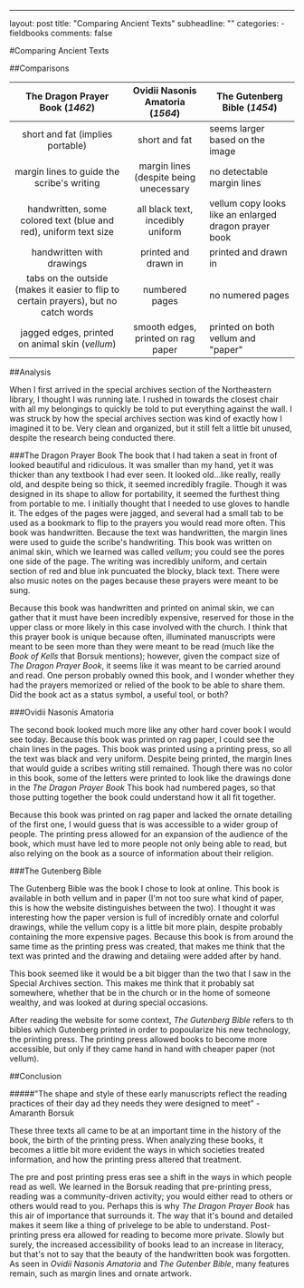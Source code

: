 
---
layout: post
title: "Comparing Ancient Texts"
subheadline: ""
categories:
    - fieldbooks
comments: false






#Comparing Ancient Texts

##Comparisons

|   The Dragon Prayer Book (_1462_)	|Ovidii Nasonis Amatoria (_1564_)    	|   The Gutenberg Bible (_1454_)	|
|:-:	|:-:	|---	|
|   short and fat (implies portable)	| short and fat 	| seems larger based on the image| 
|  margin lines to guide the scribe's writing|margin lines (despite being unecessary| no detectable margin lines
| handwritten, some colored text (blue and red), uniform text size | all black text, incedibly uniform| vellum copy looks like an enlarged dragon prayer book
  	handwritten with drawings|   printed and drawn in|  printed and drawn in 	|
|   tabs on the outside (makes it easier to flip to  certain prayers), but no catch words	| numbered pages  	|   no numered pages	|
|   	jagged edges, printed on animal skin (_vellum_)| smooth edges, printed on rag paper  	|  printed on both vellum and "paper" 	|

##Analysis

When I first arrived in the special archives section of the Northeastern library, I thought I was running late. I rushed in towards the closest chair with all my belongings to quickly be told to put everything against the wall. I was struck by how the special archives section was kind of exactly how I imagined it to be. Very clean and organized, but it still felt a little bit unused, despite the research being conducted there. 

###The Dragon Prayer Book
The book that I had taken a seat in front of looked beautiful and ridiculous. It was smaller than my hand, yet it was thicker than any textbook I had ever seen. It looked old...like really, really old, and despite being so thick, it seemed incredibly fragile. Though it was designed in its shape to allow for portability, it seemed the furthest thing from portable to me. I initially thought that I needed to use gloves to handle it. The edges of the pages were jagged, and several had a small tab to be used as a bookmark to flip to the prayers you would read more often. This book was handwritten. Because the text was handwritten, the margin lines were used to guide the scribe's handwriting. This book was written on animal skin, which we learned was called _vellum_; you could see the pores one side of the page. The writing was incredibly uniform, and certain section of red and blue ink puncuated the blocky, black text. There were also music notes on the pages because these prayers were meant to be sung.

Because this book was handwritten and printed on animal skin, we can gather that it must have been incredibly expensive, reserved for those in the upper class or more likely in this case involved with the church. I think that this prayer book is unique because often, illuminated manuscripts were meant to be seen more than they were meant to be read (much like the _Book of Kells_ that Borsuk mentions); however, given the compact size of _The Dragon Prayer Book_, it seems like it was meant to be carried around and read. One person probably owned this book, and I wonder whether they had the prayers memorized or relied of the book to be able to share them. Did the book act as a status symbol, a useful tool, or both?

###Ovidii Nasonis Amatoria

The second book looked much more like any other hard cover book I would see today. Because this book was printed on rag paper, I could see the chain lines in the pages. This book was printed using a printing press, so all the text was black and very uniform. Despite being printed, the margin lines that would guide a scribes writing still remained. Though there was no color in this book, some of the letters were printed to look like the drawings done in the _The Dragon Prayer Book_ This book had numbered pages, so that those putting together the book could understand how it all fit together. 

Because this book was printed on rag paper and lacked the ornate detailing of the first one, I would guess that is was accessible to a wider group of people. The printing press allowed for an expansion of the audience of the book, which must have led to more people not only being able to read, but also relying on the book as a source of information about their religion. 

###The Gutenberg Bible

The Gutenberg Bible was the book I chose to look at online. This book is available in both vellum and in paper (I'm not too sure what kind of paper, this is how the website distinguishes between the two). I thought it was interesting how the paper version is full of incredibly ornate and colorful drawings, while the vellum copy is a little bit more plain, despite probably containing the more expensive pages. Because this book is from around the same time as the printing press was created, that makes me think that the text was printed and the drawing and detaiing were added after by hand.

This book seemed like it would be a bit bigger than the two that I saw in the Special Archives section. This makes me think that it probably sat somewhere, whether that be in the church or in the home of someone wealthy, and was looked at during special occasions. 

After reading the website for some context, _The Gutenberg Bible_ refers to th bibles which Gutenberg printed in order to popoularize his new technology, the printing press. The printing press allowed books to become more accessible, but only if they came hand in hand with cheaper paper (not vellum).

##Conclusion

#####"The shape and style of these early manuscripts reflect the reading practices of their day ad they needs they were designed to meet" - Amaranth Borsuk

These three texts all came to be at an important time in the history of the book, the birth of the printing press. When analyzing these books, it becomes a little bit more evident the ways in which societies treated information, and how the printing press altered that treatment. 

The pre and post printing press eras see a shift in the ways in which people read as well. We learned in the Borsuk reading that pre-printing press, reading was a community-driven activity; you would either read to others or others would read to you. Perhaps this is why _The Dragon Prayer Book_ has this air of importance that surrounds it. The way that it's bound and detailed makes it seem like a thing of privelege to be able to understand. Post-printing press era allowed for reading to become more private. Slowly but surely, the increased accessibility of books lead to an increase in literacy, but that's not to say that the beauty of the handwritten book was forgotten. As seen in _Ovidii Nasonis Amatoria_ and _The Gutenber Bible_, many features remain, such as margin lines and ornate artwork.














